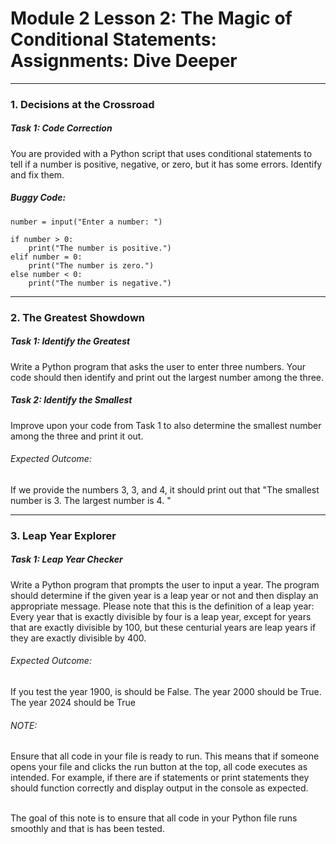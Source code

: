 <h1>Module 2 Lesson 2: The Magic of Conditional Statements: Assignments: Dive Deeper</h1>
<hr>

<h3>1. Decisions at the Crossroad</h3>

<h5>Task 1: Code Correction</h5> You are provided with a Python script that uses conditional statements to tell if a number is positive, negative, or zero, but it has some errors. Identify and fix them.

<h5>Buggy Code:</h5>

```
number = input("Enter a number: ")

if number > 0:
    print("The number is positive.")
elif number = 0:
    print("The number is zero.")
else number < 0:
    print("The number is negative.")
```
<hr>

<h3>2. The Greatest Showdown</h3>

<h5>Task 1: Identify the Greatest</h5> Write a Python program that asks the user to enter three numbers. Your code should then identify and print out the largest number among the three.

<h5>Task 2: Identify the Smallest</h5> Improve upon your code from Task 1 to also determine the smallest number among the three and print it out.

<h6>Expected Outcome:</h6> If we provide the numbers 3, 3, and 4, it should print out that "The smallest number is 3. The largest number is 4. "
<hr>

<h3>3. Leap Year Explorer</h3>

<h5>Task 1: Leap Year Checker</h5> Write a Python program that prompts the user to input a year. The program should determine if the given year is a leap year or not and then display an appropriate message. Please note that this is the definition of a leap year: Every year that is exactly divisible by four is a leap year, except for years that are exactly divisible by 100, but these centurial years are leap years if they are exactly divisible by 400.

<h6>Expected Outcome:</h6> If you test the year 1900, is should be False. The year 2000 should be True. The year 2024 should be True

<h6>NOTE:</h6> Ensure that all code in your file is ready to run. This means that if someone opens your file and clicks the run button at the top, all code executes as intended. For example, if there are if statements or print statements they should function correctly and display output in the console as expected. 
<br><br>

The goal of this note is to ensure that all code in your Python file runs smoothly and that is has been tested.
